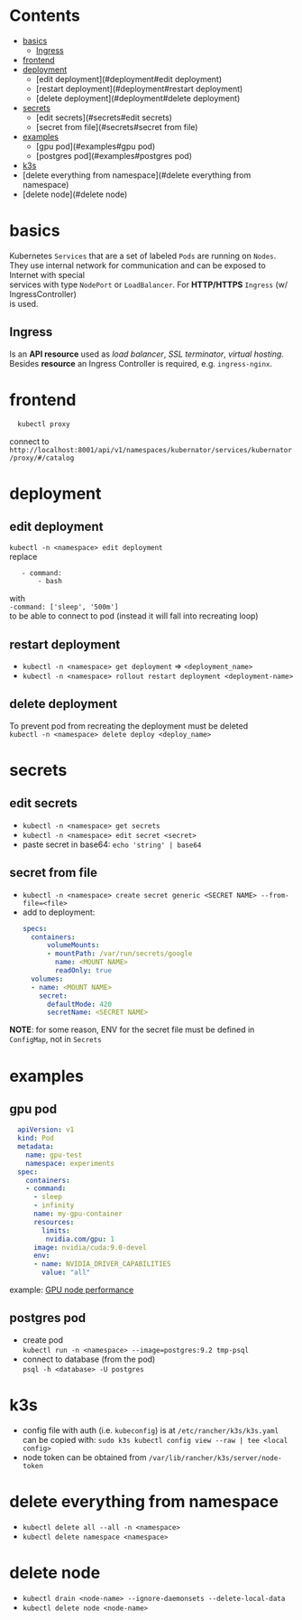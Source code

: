 # Contents

- [basics](#basics)
    - [Ingress](#basics#Ingress)
- [frontend](#frontend)
- [deployment](#deployment)
    - [edit deployment](#deployment#edit deployment)
    - [restart deployment](#deployment#restart deployment)
    - [delete deployment](#deployment#delete deployment)
- [secrets](#secrets)
    - [edit secrets](#secrets#edit secrets)
    - [secret from file](#secrets#secret from file)
- [examples](#examples)
    - [gpu pod](#examples#gpu pod)
    - [postgres pod](#examples#postgres pod)
- [k3s](#k3s)
- [delete everything from namespace](#delete everything from namespace)
- [delete node](#delete node)

# basics
Kubernetes `Services` that are a set of labeled `Pods` are running on `Nodes`.  
They use internal network for communication and can be exposed to Internet with special  
services with type `NodePort` or `LoadBalancer`. For **HTTP/HTTPS** `Ingress` (w/ IngressController)  
is used.

## Ingress
Is an **API resource** used as _load balancer_, _SSL terminator_, _virtual hosting_.  
Besides **resource** an Ingress Controller is required, e.g. `ingress-nginx`.


# frontend
```bash
  kubectl proxy
```
connect to `http://localhost:8001/api/v1/namespaces/kubernator/services/kubernator/proxy/#/catalog`

# deployment

## edit deployment
`kubectl -n <namespace> edit deployment`  
replace  
```bash
   - command:
       - bash
```
with  
`-command: ['sleep', '500m']`  
to be able to connect to pod (instead it will fall into recreating loop)  

## restart deployment
* `kubectl -n <namespace> get deployment` => `<deployment_name>`
* `kubectl -n <namespace> rollout restart deployment <deployment-name>`

## delete deployment
To prevent pod from recreating the deployment must be deleted  
`kubectl -n <namespace> delete deploy <deploy_name>`

# secrets

## edit secrets
* `kubectl -n <namespace> get secrets`
* `kubectl -n <namespace> edit secret <secret>`
* paste secret in base64: `echo 'string' | base64`

## secret from file
* `kubectl -n <namespace> create secret generic <SECRET NAME> --from-file=<file>`
* add to deployment:
    ```yaml
    specs:
      containers:
          volumeMounts:
          - mountPath: /var/run/secrets/google
            name: <MOUNT NAME>
            readOnly: true
      volumes:
      - name: <MOUNT NAME>
        secret:
          defaultMode: 420
          secretName: <SECRET NAME>
    ```
**NOTE**: for some reason, ENV for the secret file must be defined in `ConfigMap`, not in `Secrets`

# examples

## gpu pod
```yaml
  apiVersion: v1
  kind: Pod
  metadata:
    name: gpu-test
    namespace: experiments
  spec:
    containers:
    - command: 
      - sleep 
      - infinity
      name: my-gpu-container
      resources:
        limits:
         nvidia.com/gpu: 1
      image: nvidia/cuda:9.0-devel
      env:
      - name: NVIDIA_DRIVER_CAPABILITIES
        value: "all"
```
example: [GPU node performance](../hardware/gpu.md#GPU-node-performance-measurment)

## postgres pod
* create pod  
    `kubectl run -n <namespace> --image=postgres:9.2 tmp-psql`
* connect to database (from the pod)  
  `psql -h <database> -U postgres`
  
  
# k3s

* config file with auth (i.e. `kubeconfig`) is at `/etc/rancher/k3s/k3s.yaml`
  can be copied with: `sudo k3s kubectl config view --raw | tee <local config>`
* node token can be obtained from `/var/lib/rancher/k3s/server/node-token`


# delete everything from namespace
* `kubectl delete all --all -n <namespace>`
* `kubectl delete namespace <namespace>`


# delete node
- `kubectl drain <node-name> --ignore-daemonsets --delete-local-data`
- `kubectl delete node <node-name>`
